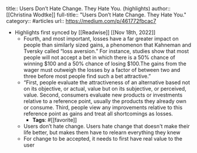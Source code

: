 title:: Users Don’t Hate Change. They Hate You. (highlights)
author:: [[Christina Wodtke]]
full-title:: "Users Don’t Hate Change. They Hate You."
category:: #articles
url:: https://medium.com/p/461772fbcac7

- Highlights first synced by [[Readwise]] [[Nov 18th, 2022]]
	- Fourth, and most important, losses have a far greater impact on people than similarly sized gains, a phenomenon that Kahneman and Tversky called “loss aversion.” For instance, studies show that most people will not accept a bet in which there is a 50% chance of winning $100 and a 50% chance of losing $100.The gains from the wager must outweigh the losses by a factor of between two and three before most people find such a bet attractive.”
	- “First, people evaluate the attractiveness of an alternative based not on its objective, or actual, value but on its subjective, or perceived, value. Second, consumers evaluate new products or investments relative to a reference point, usually the products they already own or consume. Third, people view any improvements relative to this reference point as gains and treat all shortcomings as losses.
		- **Tags**: #[[favorite]]
	- Users don’t hate change. Users hate change that doesn't make their life better, but makes them have to relearn everything they knew
	- For change to be accepted, it needs to first have real value to the user